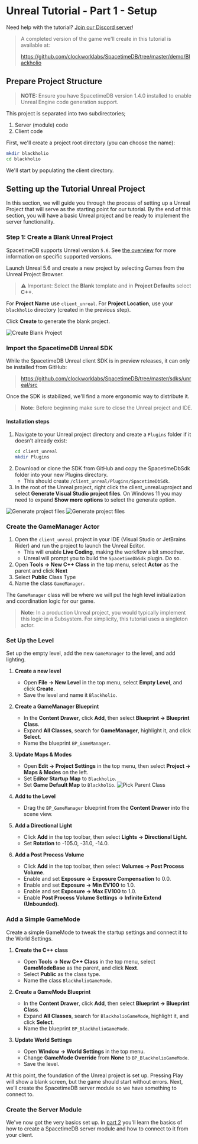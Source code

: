 # Unreal Tutorial - Part 1 - Setup

Need help with the tutorial? [Join our Discord server](https://discord.gg/spacetimedb)!

> A completed version of the game we'll create in this tutorial is available at:
>
> https://github.com/clockworklabs/SpacetimeDB/tree/master/demo/Blackholio

## Prepare Project Structure

> **NOTE:** Ensure you have SpacetimeDB version 1.4.0 installed to enable Unreal Engine code generation support.

This project is separated into two subdirectories;

1. Server (module) code
2. Client code

First, we'll create a project root directory (you can choose the name):

```bash
mkdir blackholio
cd blackholio
```

We'll start by populating the client directory.

## Setting up the Tutorial Unreal Project

In this section, we will guide you through the process of setting up a Unreal Project that will serve as the starting point for our tutorial. By the end of this section, you will have a basic Unreal project and be ready to implement the server functionality.

### Step 1: Create a Blank Unreal Project

SpacetimeDB supports Unreal version `5.6`. See [the overview](.) for more information on specific supported versions.

Launch Unreal 5.6 and create a new project by selecting Games from the Unreal Project Browser.

> ⚠️ Important: Select the **Blank** template and in **Project Defaults** select **C++**.

For **Project Name** use `client_unreal`.
For **Project Location**, use your `blackholio` directory (created in the previous step).

Click **Create** to generate the blank project.

![Create Blank Project](https://tmp-unreal-engine-tutorial-images.nyc3.digitaloceanspaces.com/part-1-01-create-project.png)

### Import the SpacetimeDB Unreal SDK

While the SpacetimeDB Unreal client SDK is in preview releases, it can only be installed from GitHub:

> https://github.com/clockworklabs/SpacetimeDB/tree/master/sdks/unreal/src

Once the SDK is stabilized, we'll find a more ergonomic way to distribute it.

> **Note:** Before beginning make sure to close the Unreal project and IDE.

#### Installation steps

1. Navigate to your Unreal project directory and create a `Plugins` folder if it doesn’t already exist:
   ```bash
   cd client_unreal
   mkdir Plugins
   ```
2. Download or clone the SDK from GitHub and copy the SpacetimeDbSdk folder into your new Plugins directory.
   - This should create `/client_unreal/Plugins/SpacetimeDbSdk`.
3. In the root of the Unreal project, right click the client_unreal.uproject and select **Generate Visual Studio project files**. On Windows 11 you may need to expand **Show more options** to select the generate option.

![Generate project files](https://tmp-unreal-engine-tutorial-images.nyc3.digitaloceanspaces.com/part-1-02-01-generate-project.png)
![Generate project files](https://tmp-unreal-engine-tutorial-images.nyc3.digitaloceanspaces.com/part-1-02-02-generate-project.png)

### Create the GameManager Actor

1. Open the `client_unreal` project in your IDE (Visual Studio or JetBrains Rider) and run the project to launch the Unreal Editor.
   - This will enable **Live Coding**, making the workflow a bit smoother.
   - Unreal will prompt you to build the `SpacetimeDbSdk` plugin. Do so.
2. Open **Tools -> New C++ Class** in the top menu, select **Actor** as the parent and click **Next**
3. Select **Public** Class Type
4. Name the class `GameManager`.

The `GameManager` class will be where we will put the high level initialization and coordination logic for our game.

> **Note:** In a production Unreal project, you would typically implement this logic in a Subsystem. For simplicity, this tutorial uses a singleton actor.

### Set Up the Level

Set up the empty level, add the new `GameManager` to the level, and add lighting.

1. **Create a new level**  
   - Open **File -> New Level** in the top menu, select **Empty Level**, and click **Create**.  
   - Save the level and name it `Blackholio`.

2. **Create a GameManager Blueprint**  
   - In the **Content Drawer**, click **Add**, then select **Blueprint -> Blueprint Class**.  
   - Expand **All Classes**, search for **GameManager**, highlight it, and click **Select**.  
   - Name the blueprint `BP_GameManager`.

3. **Update Maps & Modes**  
   - Open **Edit -> Project Settings** in the top menu, then select **Project -> Maps & Modes** on the left.  
   - Set **Editor Startup Map** to `Blackholio`.  
   - Set **Game Default Map** to `Blackholio`.
   ![Pick Parent Class](https://tmp-unreal-engine-tutorial-images.nyc3.digitaloceanspaces.com/part-1-03-create-blueprint.png)

4. **Add to the Level**  
   - Drag the `BP_GameManager` blueprint from the **Content Drawer** into the scene view.

5. **Add a Directional Light**  
   - Click **Add** in the top toolbar, then select **Lights -> Directional Light**.  
   - Set **Rotation** to -105.0, -31.0, -14.0.

6. **Add a Post Process Volume**  
   - Click **Add** in the top toolbar, then select **Volumes -> Post Process Volume**.  
   - Enable and set **Exposure -> Exposure Compensation** to 0.0.  
   - Enable and set **Exposure -> Min EV100** to 1.0.  
   - Enable and set **Exposure -> Max EV100** to 1.0.  
   - Enable **Post Process Volume Settings -> Infinite Extend (Unbounded)**.

### Add a Simple GameMode

Create a simple GameMode to tweak the startup settings and connect it to the World Settings.

1. **Create the C++ class**  
   - Open **Tools -> New C++ Class** in the top menu, select **GameModeBase** as the parent, and click **Next**.  
   - Select **Public** as the class type.  
   - Name the class `BlackholioGameMode`.

2. **Create a GameMode Blueprint**  
   - In the **Content Drawer**, click **Add**, then select **Blueprint -> Blueprint Class**.  
   - Expand **All Classes**, search for `BlackholioGameMode`, highlight it, and click **Select**.  
   - Name the blueprint `BP_BlackholioGameMode`.

3. **Update World Settings**  
   - Open **Window -> World Settings** in the top menu.  
   - Change **GameMode Override** from **None** to `BP_BlackholioGameMode`.  
   - Save the level.

At this point, the foundation of the Unreal project is set up. Pressing Play will show a blank screen, but the game should start without errors. Next, we’ll create the SpacetimeDB server module so we have something to connect to.

### Create the Server Module

We've now got the very basics set up. In [part 2](part-2) you'll learn the basics of how to create a SpacetimeDB server module and how to connect to it from your client.
